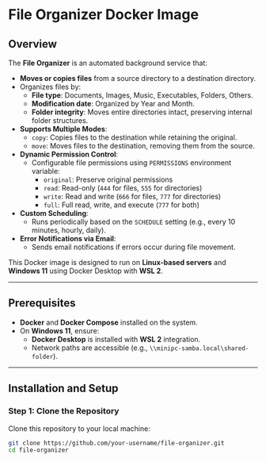 # File Organizer Docker Image

## Overview
The **File Organizer** is an automated background service that:
- **Moves or copies files** from a source directory to a destination directory.
- Organizes files by:
  - **File type**: Documents, Images, Music, Executables, Folders, Others.
  - **Modification date**: Organized by Year and Month.
  - **Folder integrity**: Moves entire directories intact, preserving internal folder structures.
- **Supports Multiple Modes**:
  - `copy`: Copies files to the destination while retaining the original.
  - `move`: Moves files to the destination, removing them from the source.
- **Dynamic Permission Control**:
  - Configurable file permissions using `PERMISSIONS` environment variable:
    - `original`: Preserve original permissions
    - `read`: Read-only (`444` for files, `555` for directories)
    - `write`: Read and write (`666` for files, `777` for directories)
    - `full`: Full read, write, and execute (`777` for both)
- **Custom Scheduling**:
  - Runs periodically based on the `SCHEDULE` setting (e.g., every 10 minutes, hourly, daily).
- **Error Notifications via Email**:
  - Sends email notifications if errors occur during file movement.

This Docker image is designed to run on **Linux-based servers** and **Windows 11** using Docker Desktop with **WSL 2**.

---

## Prerequisites
- **Docker** and **Docker Compose** installed on the system.
- On **Windows 11**, ensure:
  - **Docker Desktop** is installed with **WSL 2** integration.
  - Network paths are accessible (e.g., `\\minipc-samba.local\shared-folder`).

---

## Installation and Setup

### Step 1: Clone the Repository
Clone this repository to your local machine:
```sh
git clone https://github.com/your-username/file-organizer.git
cd file-organizer
